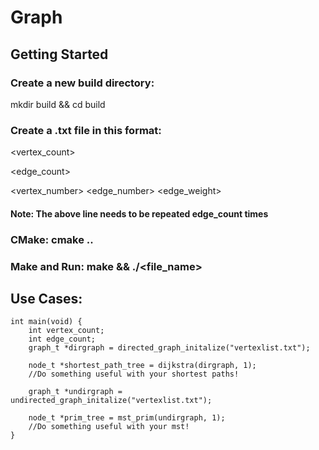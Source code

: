 # Graph
## Getting Started

### Create a new build directory: 

mkdir build && cd build

### Create a .txt file in this format:

<vertex_count>

<edge_count>

<vertex_number> <edge_number> <edge_weight>

#### Note: The above line needs to be repeated edge_count times

### CMake: cmake ..

### Make and Run: make && ./<file_name>


## Use Cases:

```
int main(void) {
    int vertex_count;
    int edge_count;
    graph_t *dirgraph = directed_graph_initalize("vertexlist.txt");

    node_t *shortest_path_tree = dijkstra(dirgraph, 1);
    //Do something useful with your shortest paths!

    graph_t *undirgraph = undirected_graph_initalize("vertexlist.txt");

    node_t *prim_tree = mst_prim(undirgraph, 1);
    //Do something useful with your mst!
}
```